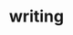 ---
layout: page
title: writing
nav: true
nav_order: 3
dropdown: true
children: 
    - title: Philosophy
      permalink: /writing/philosophy
    - title: Does philosophy matter?
      permalink: /writing/does-philosophy-matter
    - title: divider
    - title: Data Science Articles
      permalink: /writing/ds_articles
    - title: divider
    - title: Stories / Fiction
      permalink: /writing/fiction
    - title: divider
    - title: Modern Deep Learning Design & Applications
      permalink: /writing/mdldna
    - title: Modern Deep Learning for Tabular Data
      permalink: /writing/mdl4td
---